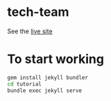 # tech-team

See the [live site](https://evankozliner.github.io/tech-team/)

# To start working

```bash
gem install jekyll bundler
cd tutorial
bundle exec jekyll serve

```
